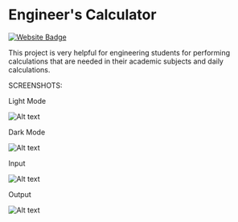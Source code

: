 # Engineer's Calculator

[![Website Badge](https://img.shields.io/badge/Visit-Now-green?style=for-the-badge&logo=vercel)](https://nagasatyasaipavirala.github.io/Engineers-Calculator/)

This project is very helpful for engineering students for performing calculations that are needed in their academic subjects and daily calculations.

SCREENSHOTS:

Light Mode

![Alt text](https://nagasatyasaipavirala.github.io/Engineers-Calculator/Light%20mode.png)

Dark Mode

![Alt text](https://nagasatyasaipavirala.github.io/Engineers-Calculator/Dark%20mode.png)

Input

![Alt text](https://nagasatyasaipavirala.github.io/Engineers-Calculator/Input.png)

Output

![Alt text](https://nagasatyasaipavirala.github.io/Engineers-Calculator/Output.png)
